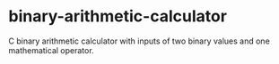 # binary-arithmetic-calculator
C binary arithmetic calculator with inputs of two binary values and one mathematical operator.
